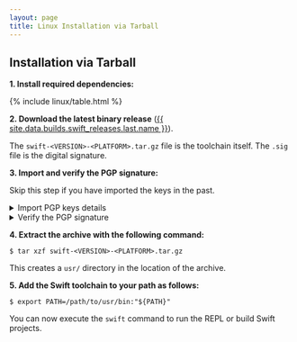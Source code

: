 ```yaml
---
layout: page
title: Linux Installation via Tarball
---
```


## Installation via Tarball

**1. Install required dependencies:**

{% include linux/table.html %}

**2. Download the latest binary release** ([{{ site.data.builds.swift_releases.last.name }}](/download/#releases)).

   The `swift-<VERSION>-<PLATFORM>.tar.gz` file is the toolchain itself.
   The `.sig` file is the digital signature.


**3. Import and verify the PGP signature:**

   Skip this step if you have imported the keys in the past.

<details class="download" style="margin-bottom: 0;">
    <summary>Import PGP keys details</summary>
<pre class="highlight">
<code>$ gpg --keyserver hkp://keyserver.ubuntu.com \
      --recv-keys \
      'A62A E125 BBBF BB96 A6E0  42EC 925C C1CC ED3D 1561'\
      'E813 C892 820A 6FA1 3755  B268 F167 DF1A CF9C E069'
</code></pre>

<p>or:</p>

<div class="highlight"><pre class="highlight"><code>$ wget -q -O - https://swift.org/keys/all-keys.asc | \
  gpg --import -
</code></pre></div>
</details>

<details class="download" style="margin-bottom: 0;">
    <summary>Verify the PGP signature</summary>

<div class="warning">
      <p>If <code class="language-plaintext highlighter-rouge">gpg</code> fails to verify and reports “BAD signature”,
do not use the downloaded toolchain.
Instead, please email <a href="mailto:swift-infrastructure@forums.swift.org">swift-infrastructure@forums.swift.org</a>
with as much detail as possible,
so that we can investigate the problem.</p>
    </div>
<p>The <code class="language-plaintext highlighter-rouge">.tar.gz</code> archives for Linux are signed using GnuPG
with one of the keys of the Swift open source project.
Everyone is strongly encouraged to verify the signatures
before using the software.</p>
<p>First, refresh the keys to download new key revocation certificates,
if any are available:</p>

<div class="language-shell highlighter-rouge">
	<div class="highlight">
		<pre class="highlight"><code><span class="nv">$ </span>gpg <span class="nt">--keyserver</span> hkp://keyserver.ubuntu.com <span class="nt">--refresh-keys</span> Swift</code></pre>
	</div>
</div>
<p>Then, use the signature file to verify that the archive is intact:</p>
<div class="language-shell highlighter-rouge">
	<div class="highlight">
		<pre class="highlight"><code><span class="nv">$ </span>gpg <span class="nt">--verify</span> swift-&lt;VERSION&gt;-&lt;PLATFORM&gt;.tar.gz.sig
...
gpg: Good signature from <span class="s2">"Swift Automatic Signing Key #4 &lt;swift-infrastructure@forums.swift.org&gt;"</span>
</code></pre>
	</div>
</div>
<p>If <code class="language-plaintext highlighter-rouge">gpg</code> fails to verify because you don’t have the public key (<code class="language-plaintext highlighter-rouge">gpg: Can't
check signature: No public key</code>), please follow the instructions in
<a href="#active-signing-keys">Active Signing Keys</a> below to
import the keys into your keyring.</p>
<p>You might see a warning:</p>
<div class="language-shell highlighter-rouge"><div class="highlight"><pre class="highlight"><code>gpg: WARNING: This key is not certified with a trusted signature!
gpg:          There is no indication that the signature belongs to the owner.
</code></pre></div>    </div>
<p>This warning means that there is no path in the Web of Trust between this
key and you.  The warning is harmless as long as you have followed the steps
above to retrieve the key from a trusted source.</p>


<p><a href="/keys/active">Active Signing Keys</a></p>
<p><a href="/keys/expired">Expired Signing Keys</a></p>

</details>  

**4. Extract the archive with the following command:**

   ~~~ shell
   $ tar xzf swift-<VERSION>-<PLATFORM>.tar.gz
   ~~~

   This creates a `usr/` directory in the location of the archive.

**5. Add the Swift toolchain to your path as follows:**

   ~~~ shell
   $ export PATH=/path/to/usr/bin:"${PATH}"
   ~~~

   You can now execute the `swift` command to run the REPL or build Swift projects.

